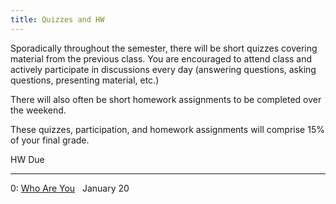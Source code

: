 ```yaml
---
title: Quizzes and HW
---
```


Sporadically throughout the semester, there will be short quizzes
covering material from the previous class. You are encouraged to attend
class and actively participate in discussions every day (answering
questions, asking questions, presenting material, etc.)

There will also often be short homework assignments to be completed
over the weekend.

These quizzes, participation, and homework assignments will comprise
15% of your final grade.

HW                                                                                                                 Due
------------------                                                                                                 ----
0: [Who Are You](https://docs.google.com/forms/d/1SnjoPxOy-06Y-17AYReFbwOEAzGr1FGVvIB5C4gsqCc/viewform) &nbsp;     January 20
